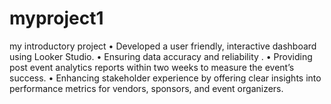 # myproject1
my introductory project
• Developed a user friendly, interactive
dashboard using Looker Studio.
• Ensuring data accuracy and reliability .
• Providing post event analytics reports within two
weeks to measure the event’s success.
• Enhancing stakeholder experience by offering
clear insights into performance metrics for
vendors, sponsors, and event organizers.
